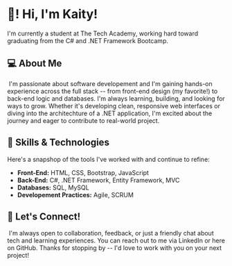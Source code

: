 # :wave:! Hi, I'm Kaity! 

I'm currently a student at The Tech Academy, working hard toward graduating from the C# and .NET Framework Bootcamp.

## 💻 About Me

&nbsp;I'm passionate about software developement and I'm gaining hands-on experience across the full stack --
from front-end design (my favorite!) to back-end logic and databases. I'm always learning, building, and looking
for ways to grow.
Whether it's developing clean, responsive web interfaces or diving into the architechture of a .NET application,
I'm excited about the journey and eager to contribute to real-world project. 

## 🔧 Skills & Technologies
Here's a snapshop of the tools I've worked with and continue to refine:
- **Front-End:** HTML, CSS, Bootstrap, JavaScript
- **Back-End:** C#, .NET Framework, Entity Framework, MVC
- **Databases:** SQL, MySQL
- **Developement Practices:** Agile, SCRUM


## 🔗 Let's Connect!
&nbsp;I'm always open to collaboration, feedback, or just a friendly chat about tech and learning experiences. 
You can reach out to me via LinkedIn or here on GitHub.
Thanks for stopping by -- I'd love to work with you on your next project!
